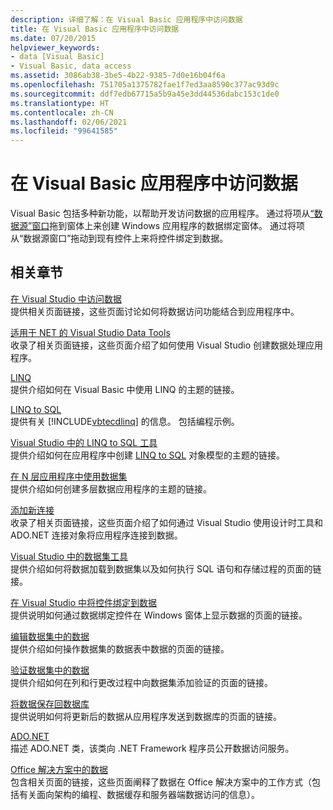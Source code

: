 ```yaml
---
description: 详细了解：在 Visual Basic 应用程序中访问数据
title: 在 Visual Basic 应用程序中访问数据
ms.date: 07/20/2015
helpviewer_keywords:
- data [Visual Basic]
- Visual Basic, data access
ms.assetid: 3086ab38-3be5-4b22-9385-7d0e16b04f6a
ms.openlocfilehash: 751705a1375782fae1f7ed3aa8590c377ac93d9c
ms.sourcegitcommit: ddf7edb67715a5b9a45e3dd44536dabc153c1de0
ms.translationtype: HT
ms.contentlocale: zh-CN
ms.lasthandoff: 02/06/2021
ms.locfileid: "99641585"
---
```

# <a name="accessing-data-in-visual-basic-applications"></a>在 Visual Basic 应用程序中访问数据

Visual Basic 包括多种新功能，以帮助开发访问数据的应用程序。 通过将项从[“数据源”窗口](/visualstudio/data-tools/add-new-data-sources)拖到窗体上来创建 Windows 应用程序的数据绑定窗体。 通过将项从“数据源窗口”拖动到现有控件上来将控件绑定到数据。 

## <a name="related-sections"></a>相关章节

[在 Visual Studio 中访问数据](/visualstudio/data-tools/)  
提供相关页面链接，这些页面讨论如何将数据访问功能结合到应用程序中。

[适用于 NET 的 Visual Studio Data Tools](/visualstudio/data-tools/visual-studio-data-tools-for-dotnet)  
收录了相关页面链接，这些页面介绍了如何使用 Visual Studio 创建数据处理应用程序。

[LINQ](../programming-guide/language-features/linq/index.md)  
提供介绍如何在 Visual Basic 中使用 LINQ 的主题的链接。

[LINQ to SQL](../../framework/data/adonet/sql/linq/index.md)  
提供有关 [!INCLUDE[vbtecdlinq](~/includes/vbtecdlinq-md.md)] 的信息。 包括编程示例。  

[Visual Studio 中的 LINQ to SQL 工具](/visualstudio/data-tools/linq-to-sql-tools-in-visual-studio2)  
提供介绍如何在应用程序中创建 [LINQ to SQL](../../framework/data/adonet/sql/linq/index.md) 对象模型的主题的链接。

[在 N 层应用程序中使用数据集](/visualstudio/data-tools/work-with-datasets-in-n-tier-applications)  
提供介绍如何创建多层数据应用程序的主题的链接。

[添加新连接](/visualstudio/data-tools/add-new-connections)  
收录了相关页面链接，这些页面介绍了如何通过 Visual Studio 使用设计时工具和 ADO.NET 连接对象将应用程序连接到数据。

[Visual Studio 中的数据集工具](/visualstudio/data-tools/dataset-tools-in-visual-studio)  
提供介绍如何将数据加载到数据集以及如何执行 SQL 语句和存储过程的页面的链接。  

[在 Visual Studio 中将控件绑定到数据](/visualstudio/data-tools/bind-controls-to-data-in-visual-studio)  
提供说明如何通过数据绑定控件在 Windows 窗体上显示数据的页面的链接。

[编辑数据集中的数据](/visualstudio/data-tools/edit-data-in-datasets)  
提供介绍如何操作数据集的数据表中数据的页面的链接。  

[验证数据集中的数据](/visualstudio/data-tools/validate-data-in-datasets)  
提供介绍如何在列和行更改过程中向数据集添加验证的页面的链接。

[将数据保存回数据库](/visualstudio/data-tools/save-data-back-to-the-database)  
提供说明如何将更新后的数据从应用程序发送到数据库的页面的链接。

[ADO.NET](../../framework/data/adonet/index.md)  
描述 ADO.NET 类，该类向 .NET Framework 程序员公开数据访问服务。

[Office 解决方案中的数据](/visualstudio/vsto/data-in-office-solutions)  
包含相关页面的链接，这些页面阐释了数据在 Office 解决方案中的工作方式（包括有关面向架构的编程、数据缓存和服务器端数据访问的信息）。
